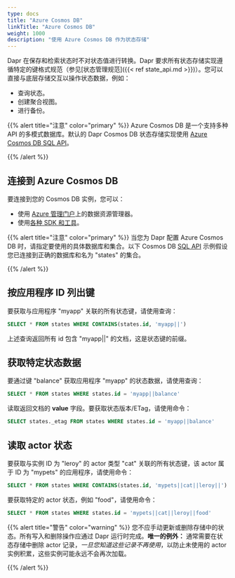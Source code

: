 ```yaml
---
type: docs
title: "Azure Cosmos DB"
linkTitle: "Azure Cosmos DB"
weight: 1000
description: "使用 Azure Cosmos DB 作为状态存储"
---
```


Dapr 在保存和检索状态时不对状态值进行转换。Dapr 要求所有状态存储实现遵循特定的键格式规范（参见[状态管理规范]({{< ref state_api.md >}})）。您可以直接与底层存储交互以操作状态数据，例如：

- 查询状态。
- 创建聚合视图。
- 进行备份。

{{% alert title="注意" color="primary" %}}
Azure Cosmos DB 是一个支持多种 API 的多模式数据库。默认的 Dapr Cosmos DB 状态存储实现使用 [Azure Cosmos DB SQL API](https://docs.microsoft.com/azure/cosmos-db/sql-query-getting-started)。

{{% /alert %}}

## 连接到 Azure Cosmos DB

要连接到您的 Cosmos DB 实例，您可以：

- 使用 [Azure 管理门户](https://portal.azure.com)上的数据资源管理器。
- 使用[各种 SDK 和工具](https://docs.microsoft.com/azure/cosmos-db/mongodb-introduction)。

{{% alert title="注意" color="primary" %}}
当您为 Dapr 配置 Azure Cosmos DB 时，请指定要使用的具体数据库和集合。以下 Cosmos DB [SQL API](https://docs.microsoft.com/azure/cosmos-db/sql-query-getting-started) 示例假设您已连接到正确的数据库和名为 "states" 的集合。

{{% /alert %}}

## 按应用程序 ID 列出键

要获取与应用程序 "myapp" 关联的所有状态键，请使用查询：

```sql
SELECT * FROM states WHERE CONTAINS(states.id, 'myapp||')
```

上述查询返回所有 id 包含 "myapp||" 的文档，这是状态键的前缀。

## 获取特定状态数据

要通过键 "balance" 获取应用程序 "myapp" 的状态数据，请使用查询：

```sql
SELECT * FROM states WHERE states.id = 'myapp||balance'
```

读取返回文档的 **value** 字段。要获取状态版本/ETag，请使用命令：

```sql
SELECT states._etag FROM states WHERE states.id = 'myapp||balance'
```

## 读取 actor 状态

要获取与实例 ID 为 "leroy" 的 actor 类型 "cat" 关联的所有状态键，该 actor 属于 ID 为 "mypets" 的应用程序，请使用命令：

```sql
SELECT * FROM states WHERE CONTAINS(states.id, 'mypets||cat||leroy||')
```

要获取特定的 actor 状态，例如 "food"，请使用命令：

```sql
SELECT * FROM states WHERE states.id = 'mypets||cat||leroy||food'
```

{{% alert title="警告" color="warning" %}}
您不应手动更新或删除存储中的状态。所有写入和删除操作应通过 Dapr 运行时完成。**唯一的例外：** 通常需要在状态存储中删除 actor 记录，_一旦您知道这些记录不再使用_，以防止未使用的 actor 实例积累，这些实例可能永远不会再次加载。

{{% /alert %}}